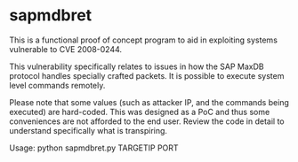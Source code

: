 # sapmdbret
This is a functional proof of concept program to aid in exploiting systems vulnerable to CVE 2008-0244.  

This vulnerability specifically relates to issues in how the SAP MaxDB protocol handles specially crafted packets.  It is possible to execute system level commands remotely.

Please note that some values (such as attacker IP, and the commands being executed) are hard-coded.  This was designed as a PoC and thus some conveniences are not afforded to the end user.  Review the code in detail to understand specifically what is transpiring.

Usage: python sapmdbret.py TARGETIP PORT
